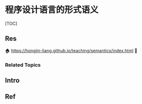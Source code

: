 # 程序设计语言的形式语义

[TOC]



## Res
🏠 https://hongjin-liang.github.io/teaching/semantics/index.html
🚧 


### Related Topics



## Intro



## Ref
[👍 程序设计语言的形式语义-学习笔记]: https://zhangt.top/CS/FSPL-Study-Notes/

[程序设计语言的形式语义.pdf]: https://github.com/apachecn/huazhang-cs-books/blob/master/程序设计语言的形式语义.pdf
